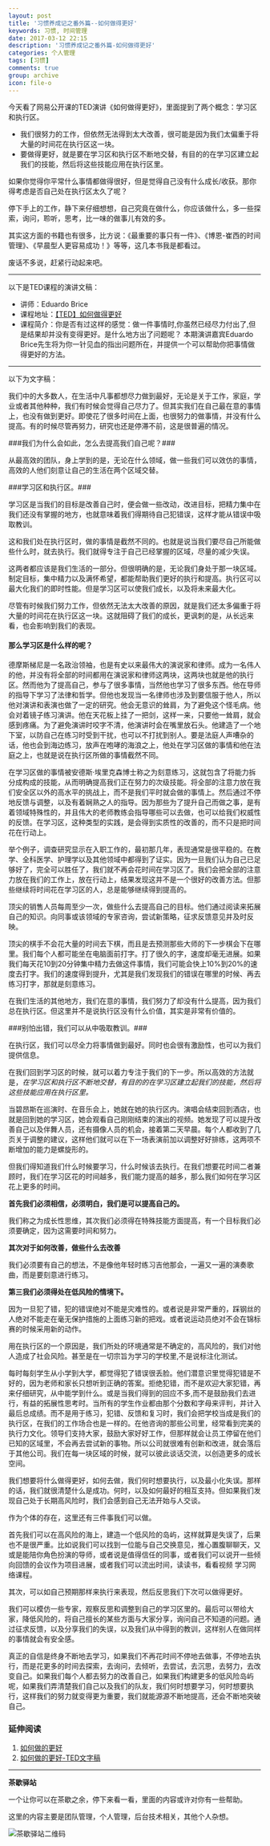 ```yaml
---
layout: post
title: '习惯养成记之番外篇--如何做得更好'
keywords: 习惯, 时间管理
date: 2017-03-12 22:15
description: '习惯养成记之番外篇-如何做得更好'
categories: 个人管理
tags: [习惯]
comments: true
group: archive
icon: file-o
---
```


今天看了网易公开课的TED演讲《如何做得更好》，里面提到了两个概念：学习区和执行区。

<!--more-->

- 我们很努力的工作，但依然无法得到太大改善，很可能是因为我们太偏重于将大量的时间花在执行区这一块。
- 要做得更好，就是要在学习区和执行区不断地交替，有目的的在学习区建立起我们的技能，然后将这些技能应用在执行区里。

如果你觉得你平常什么事情都做得很好，但是觉得自己没有什么成长/收获。那你得考虑是否自己处在执行区太久了呢？

停下手上的工作，静下来仔细想想，自己究竟在做什么，你应该做什么，多一些探索，询问，聆听，思考，比一味的做事儿有效的多。

其实这方面的书籍也有很多，比方说：《最重要的事只有一件》、《博恩-崔西的时间管理》、《早晨型人更容易成功！》等等，这几本书我是都看过。

废话不多说，赶紧行动起来吧。

----

以下是TED课程的演讲文稿：

- 讲师：Eduardo Brice
- 课程地址：[【TED】如何做得更好](http://open.163.com/movie/2017/2/C/U/MCC01J0QP_MCC021ACU.html)
- 课程简介：你是否有过这样的感觉：做一件事情时,你虽然已经尽力付出了,但是结果却并没有变得更好。是什么地方出了问题呢？ 本期演讲嘉宾Eduardo Brice先生将为你一针见血的指出问题所在，并提供一个可以帮助你把事情做得更好的方法。

----

以下为文字稿：

我们中的大多数人，在生活中凡事都想尽力做到最好，无论是关于工作，家庭，学业或者其他种种，我们有时候会觉得自己尽力了。但其实我们在自己最在意的事情上，也没有做到更好。即使花了很多时间在上面，也很努力的做事情，并没有什么提高。有的时候尽管再努力，研究也还是停滞不前，这是很普遍的情况。

###我们为什么会如此，怎么去提高我们自己呢？###

从最高效的团队，身上学到的是，无论在什么领域，做一些我们可以效仿的事情，高效的人他们刻意让自己的生活在两个区域交替。

###学习区和执行区。###

学习区是当我们的目标是改善自己时，便会做一些改动，改进目标，把精力集中在我们还没有掌握的地方，也就意味着我们得期待自己犯错误，这样才能从错误中吸取教训。

这和我们处在执行区时，做的事情是截然不同的。也就是说当我们要尽自己所能做些什么时，就去执行。我们就得专注于自己已经掌握的区域，尽量的减少失误。

这两者都应该是我们生活的一部分。但很明确的是，无论我们身处于那一块区域。制定目标，集中精力以及满怀希望，都能帮助我们更好的执行和提高。执行区可以最大化我们的即时性能。但是学习区可以使我们成长，以及将未来最大化。

尽管有时候我们努力工作，但依然无法太大改善的原因，就是我们还太多偏重于将大量的时间花在执行区这一块。这就阻碍了我们的成长，更讽刺的是，从长远来看，也会影响到我们的表现。

#### 那么学习区是什么样的呢？ ####

德摩斯梯尼是一名政治领袖，也是有史以来最伟大的演说家和律师。成为一名伟人的他，并没有将全部的时间都用在演说家和律师这两块，这两块也就是他的执行区。然而他为了提高自己，参与了很多事情，当然他也学习了很多东西。他在导师的指导下学习了法律和哲学。但他也发现当一名律师也涉及到要信服于他人，所以他对演讲和表演也做了一定的研究。他会无意识的耸肩，为了避免这个怪毛病。他会对着镜子练习演讲。他在天花板上挂了一把剑，这样一来，只要他一耸肩，就会感到疼痛。为了避免演讲时咬字不清，他演讲时会在嘴里放石头。他建造了一个地下室，以防自己在练习时受到干扰，也可以不打扰到别人。要是法庭人声嘈杂的话，他也会到海边练习，放声在咆哮的海浪之上，他处在学习区做的事情和他在法庭之上，也就是说在执行区所做的事情截然不同。

在学习区做的事情被安德斯·埃里克森博士称之为刻意练习，这就包含了将能力拆分成构成的技能，从而明确提高我们正在努力的次级技能。将全部的注意力放在我们安全区以外的高水平的挑战上，而不是我们平时就会做的事情上。然后通过不停地反馈与调整，以及有着娴熟之人的指导。因为那些为了提升自己而做之事，是有着领域特殊性的，并且伟大的老师教练会指导哪些可以去做，也可以给我们权威性的反馈。在学习区，这种类型的实践，是会得到实质性的改善的，而不只是把时间花在行动上。

举个例子，调查研究显示在入职工作的，最初那几年，表现通常是很平稳的。在教学、全科医学、护理学以及其他领域中都得到了证实。因为一旦我们认为自己已足够好了，完全可以胜任了，我们就不再会花时间在学习区了。我们会把全部的注意力放在我们的工作上，放在行动上，结果发现这并不是一个很好的改善方法。但那些继续将时间花在学习区的人，总是能够继续得到提高的。

顶尖的销售人员每周至少一次，做些什么去提高自己的目标。他们通过阅读来拓展自己的知识。向同事或该领域的专家咨询，尝试新策略，征求反馈意见并及时反映。

顶尖的棋手不会花大量的时间去下棋，而且是去预测那些大师的下一步棋会下在哪里。我们每个人都可能坐在电脑面前打字。打了很久的字，速度却毫无进展。如果我们每天花10到20分钟集中精力去做这件事情，我们可能会快上10%到20%的速度去打字。我们的速度得到提升，尤其是我们发现我们的错误在哪里的时候、再去练习打字，那就是刻意练习。

在我们生活的其他地方，我们在意的事情，我们努力了却没有什么提高，因为我们总在执行区。但这里并不是说执行区没有什么价值，其实是非常有价值的。

###别怕出错，我们可以从中吸取教训。###

在执行区，我们可以尽全力将事情做到最好。同时也会很有激励性，也可以为我们提供信息。

在我们回到学习区的时候，就可以着力专注于我们的下一步。所以高效的方法就是，*在学习区和执行区不断地交替，有目的的在学习区建立起我们的技能，然后将这些技能应用在执行区里。*

当碧昂斯在巡演时、在音乐会上，她就在她的执行区内。演唱会结束回到酒店，也就是回到她的学习区，她会观看自己刚刚结束的演出的视频。她发现了可以提升改善自己以及伴舞人员，还有摄像人员的机会，接着第二天早晨。每个人都收到了几页关于调整的建议，这样他们就可以在下一场表演前加以调整好好排练，这两项不断增加的能力是螺旋形的。

但我们得知道我们什么时候要学习，什么时候该去执行。在我们想要花时间二者兼顾时，我们在学习区花的时间越多，我们能力提高的越多，那么我们如何在学习区花上更多的时间。

**首先我们必须相信，必须明白，我们是可以提高自己的。**

我们称之为成长性思维，其次我们必须得在特殊技能方面提高，有一个目标我们必须要确定，因为这需要时间和努力。

**其次对于如何改善，做些什么去改善**

我们必须要有自己的想法，不是像他年轻时练习吉他那会，一遍又一遍的演奏歌曲，而是要刻意进行练习。

**第三我们必须得处在低风险的情境下。**

因为一旦犯了错，犯的错误绝对不能是灾难性的。或者说是非常严重的，踩钢丝的人绝对不能走在毫无保护措施的上面练习新的把戏。或者说运动员绝对不会在锦标赛的时候采用新的动作。

用在执行区的一个原因是，我们所处的环境通常是不确定的，高风险的，我们对他人造成了社会风险。甚至是在一切宗旨为学习的学校里,不是说标注化测试。

每时每刻学生从小学到大学，都觉得犯了错误很丢脸。他们潜意识里觉得犯错是不好的，因为老师和家长只想听到正确的答案。拒绝犯错，而不是欢迎大家犯错，再来仔细研究，从中能学到什么。或是当我们得到的回应不多,而不是鼓励我们去进行，有益的拓展性思考时。当所有的学生作业都由那个分数和字母来评判，并计入最后总成绩。而不是用于练习，犯错、反馈和复习时，我们会把学校当成是我们的执行区，在我们的工作场合也是一样的。在他咨询的那些公司里，经常看到完美的执行力文化。领导们支持大家，鼓励大家好好工作，但那样就会让员工停留在他们已知的区域里，不会再去尝试新的事物。所以公司就很难有创新和改进，就会落后于其他公司。我们在每一块区域的时候，就可以彼此谈话交流，以创造更多的成长空间。

我们想要将什么做得更好，如何去做，我们何时想要执行，以及最小化失误。那样的话，我们就很清楚什么是成功。何时，以及如何最好的相互支持。但如果我们发现自己处于长期高风险时，我们会感到自己无法开始与人交谈。

作为个体的存在，这里还有三件事我们可以做。

首先我们可以在高风险的海上，建造一个低风险的岛屿，这样就算是失误了，后果也不是很严重。比如说我们可以找到一位能与自己交换意见，推心置腹聊聊天，又或是能陪你角色扮演的导师，或者说是值得信任的同事，或者我们可以说开一些倾向回馈的会议作为项目进展，或者我们可以流出时间，读读书，看看视频 学习网络课程。

其次，可以如自己预期那样来执行来表现，然后反思我们下次可以做得更好。

我们可以模仿一些专家，观察反思和调整到自己的学习区里的。最后可以带给大家，降低风险的，将自己擅长的某些方面与大家分享，询问自己不知道的问题。通过征求反馈，以及分享我们的失误，以及我们从中得到的教训，这样别人在做同样的事情就会有安全感。

真正的自信是终身不断地去学习，如果我们不再花时间不停地去做事，不停地去执行，而是花更多的时间去探索，去询问，去倾听，去尝试，去沉思，去努力，去改变自己。如果我们每个人都去努力的改善自己，如果我们构建更多的低风险岛屿呢，如果我们弄清楚我们自己以及我们的队友，我们何时想要学习，何时想要执行，这样我们的努力就变得更为重要，我们就能源源不断地提高，还会不断地突破自己。


### 延伸阅读 ###

1. [如何做的更好](http://open.163.com/movie/2017/2/C/U/MCC01J0QP_MCC021ACU.html)
2. [如何做的更好-TED文字稿](http://www.jianshu.com/p/c56a4ba2b4f0)

----

**茶歇驿站**

一个让你可以在茶歇之余，停下来看一看，里面的内容或许对你有一些帮助。

这里的内容主要是团队管理，个人管理，后台技术相关，其他个人杂想。

![茶歇驿站二维码](http://ww4.sinaimg.cn/large/824dcde4gw1f358o5j022j20by0bywf8.jpg)
